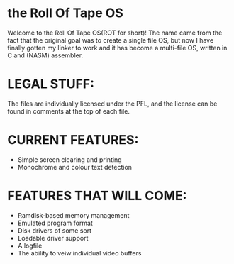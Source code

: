 # the Roll Of Tape OS

Welcome to the Roll Of Tape OS(ROT for short)! The name came from the fact that the original goal was to create a single file OS, but now I have finally gotten my linker to work and it has become a multi-file OS, written in C and (NASM) assembler.

# LEGAL STUFF:

The files are individually licensed under the PFL, and the license can be found in comments at the top of each file.

# CURRENT FEATURES:

 * Simple screen clearing and printing
 * Monochrome and colour text detection

# FEATURES THAT WILL COME:

 * Ramdisk-based memory management
 * Emulated program format
 * Disk drivers of some sort
 * Loadable driver support
 * A logfile
 * The ability to veiw individual video buffers
